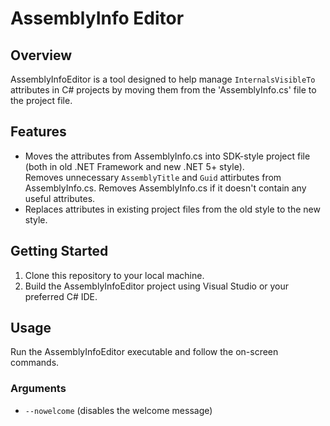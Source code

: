 # AssemblyInfo Editor
## Overview
AssemblyInfoEditor is a tool designed to help manage `InternalsVisibleTo` attributes in C# projects by moving them from the 'AssemblyInfo.cs' file to the project file.

## Features
* Moves the attributes from AssemblyInfo.cs into SDK-style project file (both in old .NET Framework and new .NET 5+ style).  
Removes unnecessary `AssemblyTitle` and `Guid` attirbutes from AssemblyInfo.cs.
Removes AssemblyInfo.cs if it doesn't contain any useful attributes.
* Replaces attributes in existing project files from the old style to the new style.

## Getting Started
1. Clone this repository to your local machine.
2. Build the AssemblyInfoEditor project using Visual Studio or your preferred C# IDE.

## Usage
Run the AssemblyInfoEditor executable and follow the on-screen commands.

### Arguments
* `--nowelcome` (disables the welcome message)